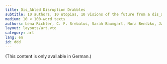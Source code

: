 ```yaml
---
title: Dis_Abled Disruption Drabbles
subtitle: 10 authors, 10 utopias, 10 visions of the future from a dis_abled perspective in exactly 100 words.
medium: 10 × 100-word texts
authors: Lena Richter, C. F. Srebalus, Sarah Baumgart, Nora Bendzko, Jamie-Lee Campbell, Jenny Cazzola, Carole Jenny Holzmann, Tanja Kollodzieyski, Britta Redweik, Daniela Schreiter, Noah Stoffers
layout: layouts/art.vto
category: art
lang: en
id: ddd
---
```


(This content is only available in German.)
